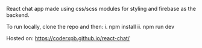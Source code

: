 React chat app made using css/scss modules for styling and firebase as the backend.

To run locally, clone the repo and then: 
  i. npm install 
	ii. npm run dev

Hosted on: https://coderxpb.github.io/react-chat/